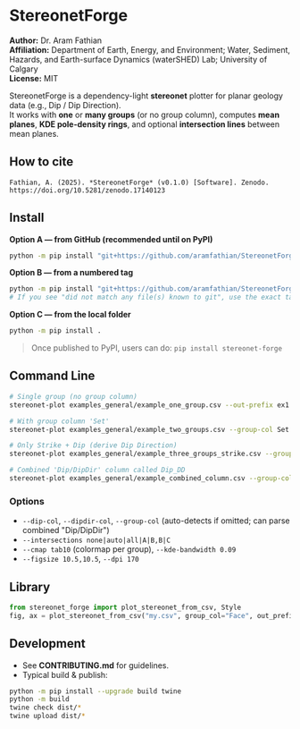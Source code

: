 # StereonetForge

**Author:** Dr. Aram Fathian  
**Affiliation:** Department of Earth, Energy, and Environment; Water, Sediment, Hazards, and Earth-surface Dynamics (waterSHED) Lab; University of Calgary  
**License:** MIT

StereonetForge is a dependency-light **stereonet** plotter for planar geology data (e.g., Dip / Dip Direction).  
It works with **one** or **many groups** (or no group column), computes **mean planes**, **KDE pole-density rings**, and optional **intersection lines** between mean planes.

## How to cite
```
Fathian, A. (2025). *StereonetForge* (v0.1.0) [Software]. Zenodo. https://doi.org/10.5281/zenodo.17140123
```

## Install

**Option A — from GitHub (recommended until on PyPI)**
```bash
python -m pip install "git+https://github.com/aramfathian/StereonetForge.git@main"
```

**Option B — from a numbered tag**
```bash
python -m pip install "git+https://github.com/aramfathian/StereonetForge.git@v0.2.0"
# If you see "did not match any file(s) known to git", use the exact tag listed on the Releases page.
```

**Option C — from the local folder**
```bash
python -m pip install .
```

> Once published to PyPI, users can do: `pip install stereonet-forge`

## Command Line
```bash
# Single group (no group column)
stereonet-plot examples_general/example_one_group.csv --out-prefix ex1

# With group column 'Set'
stereonet-plot examples_general/example_two_groups.csv --group-col Set --out-prefix ex2

# Only Strike + Dip (derive Dip Direction)
stereonet-plot examples_general/example_three_groups_strike.csv --group-col Group --dip-col Dip --out-prefix ex3

# Combined 'Dip/DipDir' column called Dip_DD
stereonet-plot examples_general/example_combined_column.csv --group-col Domain --out-prefix ex4
```

### Options
- `--dip-col`, `--dipdir-col`, `--group-col` (auto-detects if omitted; can parse combined "Dip/DipDir")
- `--intersections none|auto|all|A|B,B|C`
- `--cmap tab10` (colormap per group), `--kde-bandwidth 0.09`
- `--figsize 10.5,10.5`, `--dpi 170`

## Library
```python
from stereonet_forge import plot_stereonet_from_csv, Style
fig, ax = plot_stereonet_from_csv("my.csv", group_col="Face", out_prefix="myplot")
```

## Development
- See **CONTRIBUTING.md** for guidelines.
- Typical build & publish:
```bash
python -m pip install --upgrade build twine
python -m build
twine check dist/*
twine upload dist/*
```
